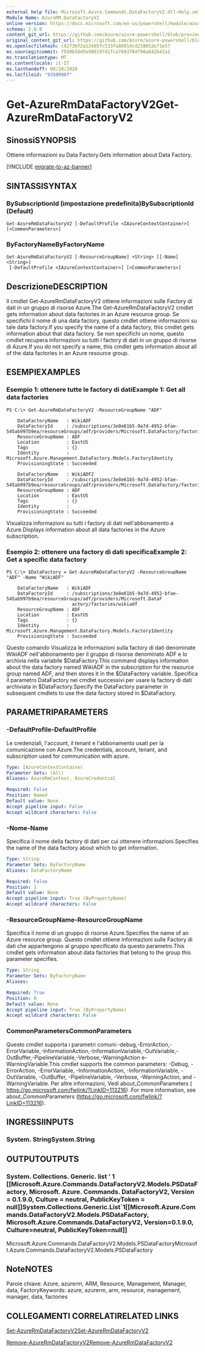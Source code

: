 ```yaml
---
external help file: Microsoft.Azure.Commands.DataFactoryV2.dll-Help.xml
Module Name: AzureRM.DataFactoryV2
online version: https://docs.microsoft.com/en-us/powershell/module/azurerm.datafactories/get-azurermdatafactoryv2
schema: 2.0.0
content_git_url: https://github.com/Azure/azure-powershell/blob/preview/src/ResourceManager/DataFactoryV2/Commands.DataFactoryV2/help/Get-AzureRmDataFactoryV2.md
original_content_git_url: https://github.com/Azure/azure-powershell/blob/preview/src/ResourceManager/DataFactoryV2/Commands.DataFactoryV2/help/Get-AzureRmDataFactoryV2.md
ms.openlocfilehash: c92f3bf2a124d5fc533fa86914cd218052e71e57
ms.sourcegitcommit: f599b50d5e980197d1fca769378df90a842b42a1
ms.translationtype: MT
ms.contentlocale: it-IT
ms.lasthandoff: 08/20/2020
ms.locfileid: "93509907"
---
```

# <span data-ttu-id="73a0b-101">Get-AzureRmDataFactoryV2</span><span class="sxs-lookup"><span data-stu-id="73a0b-101">Get-AzureRmDataFactoryV2</span></span>

## <span data-ttu-id="73a0b-102">Sinossi</span><span class="sxs-lookup"><span data-stu-id="73a0b-102">SYNOPSIS</span></span>
<span data-ttu-id="73a0b-103">Ottiene informazioni su Data Factory.</span><span class="sxs-lookup"><span data-stu-id="73a0b-103">Gets information about Data Factory.</span></span>

[!INCLUDE [migrate-to-az-banner](../../includes/migrate-to-az-banner.md)]

## <span data-ttu-id="73a0b-104">SINTASSI</span><span class="sxs-lookup"><span data-stu-id="73a0b-104">SYNTAX</span></span>

### <span data-ttu-id="73a0b-105">BySubscriptionId (impostazione predefinita)</span><span class="sxs-lookup"><span data-stu-id="73a0b-105">BySubscriptionId (Default)</span></span>
```
Get-AzureRmDataFactoryV2 [-DefaultProfile <IAzureContextContainer>] [<CommonParameters>]
```

### <span data-ttu-id="73a0b-106">ByFactoryName</span><span class="sxs-lookup"><span data-stu-id="73a0b-106">ByFactoryName</span></span>
```
Get-AzureRmDataFactoryV2 [-ResourceGroupName] <String> [[-Name] <String>]
 [-DefaultProfile <IAzureContextContainer>] [<CommonParameters>]
```

## <span data-ttu-id="73a0b-107">Descrizione</span><span class="sxs-lookup"><span data-stu-id="73a0b-107">DESCRIPTION</span></span>
<span data-ttu-id="73a0b-108">Il cmdlet Get-AzureRmDataFactoryV2 ottiene informazioni sulle Factory di dati in un gruppo di risorse Azure.</span><span class="sxs-lookup"><span data-stu-id="73a0b-108">The Get-AzureRmDataFactoryV2 cmdlet gets information about data factories in an Azure resource group.</span></span>
<span data-ttu-id="73a0b-109">Se specifichi il nome di una data factory, questo cmdlet ottiene informazioni su tale data factory.</span><span class="sxs-lookup"><span data-stu-id="73a0b-109">If you specify the name of a data factory, this cmdlet gets information about that data factory.</span></span>
<span data-ttu-id="73a0b-110">Se non specifichi un nome, questo cmdlet recupera informazioni su tutti i factory di dati in un gruppo di risorse di Azure.</span><span class="sxs-lookup"><span data-stu-id="73a0b-110">If you do not specify a name, this cmdlet gets information about all of the data factories in an Azure resource group.</span></span>

## <span data-ttu-id="73a0b-111">ESEMPI</span><span class="sxs-lookup"><span data-stu-id="73a0b-111">EXAMPLES</span></span>

### <span data-ttu-id="73a0b-112">Esempio 1: ottenere tutte le factory di dati</span><span class="sxs-lookup"><span data-stu-id="73a0b-112">Example 1: Get all data factories</span></span>
```
PS C:\> Get-AzureRmDataFactoryV2 -ResourceGroupName "ADF"

    DataFactoryName   : WikiADF
    DataFactoryId     : /subscriptions/3e8e61b5-9a7d-4952-bfae-545ab997b9ea/resourceGroups/adf/providers/Microsoft.DataFactory/factories/wikiadf
    ResourceGroupName : ADF
    Location          : EastUS
    Tags              : {}
    Identity          : Microsoft.Azure.Management.DataFactory.Models.FactoryIdentity
    ProvisioningState : Succeeded

    DataFactoryName   : WikiADF2
    DataFactoryId     : /subscriptions/3e8e61b5-9a7d-4952-bfae-545ab997b9ea/resourceGroups/adf/providers/Microsoft.DataFactory/factories/wikiadf2
    ResourceGroupName : ADF
    Location          : EastUS
    Tags              : {}
    Identity          :
    ProvisioningState : Succeeded
```

<span data-ttu-id="73a0b-113">Visualizza informazioni su tutti i factory di dati nell'abbonamento a Azure.</span><span class="sxs-lookup"><span data-stu-id="73a0b-113">Displays information about all data factories in the Azure subscription.</span></span>

### <span data-ttu-id="73a0b-114">Esempio 2: ottenere una factory di dati specifica</span><span class="sxs-lookup"><span data-stu-id="73a0b-114">Example 2: Get a specific data factory</span></span>
```
PS C:\> $DataFactory = Get-AzureRmDataFactoryV2 -ResourceGroupName "ADF" -Name "WikiADF"

    DataFactoryName   : WikiADF
    DataFactoryId     : /subscriptions/3e8e61b5-9a7d-4952-bfae-545ab997b9ea/resourceGroups/adf/providers/Microsoft.DataF
                        actory/factories/wikiadf
    ResourceGroupName : ADF
    Location          : EastUS
    Tags              : {}
    Identity          : Microsoft.Azure.Management.DataFactory.Models.FactoryIdentity
    ProvisioningState : Succeeded
```

<span data-ttu-id="73a0b-115">Questo comando Visualizza le informazioni sulla factory di dati denominate WikiADF nell'abbonamento per il gruppo di risorse denominato ADF e lo archivia nella variabile $DataFactory.</span><span class="sxs-lookup"><span data-stu-id="73a0b-115">This command displays information about the data factory named WikiADF in the subscription for the resource group named ADF, and then stores it in the $DataFactory variable.</span></span>
<span data-ttu-id="73a0b-116">Specifica il parametro DataFactory nei cmdlet successivi per usare la factory di dati archiviata in $DataFactory.</span><span class="sxs-lookup"><span data-stu-id="73a0b-116">Specify the DataFactory parameter in subsequent cmdlets to use the data factory stored in $DataFactory.</span></span>

## <span data-ttu-id="73a0b-117">PARAMETRI</span><span class="sxs-lookup"><span data-stu-id="73a0b-117">PARAMETERS</span></span>

### <span data-ttu-id="73a0b-118">-DefaultProfile</span><span class="sxs-lookup"><span data-stu-id="73a0b-118">-DefaultProfile</span></span>
<span data-ttu-id="73a0b-119">Le credenziali, l'account, il tenant e l'abbonamento usati per la comunicazione con Azure.</span><span class="sxs-lookup"><span data-stu-id="73a0b-119">The credentials, account, tenant, and subscription used for communication with azure.</span></span>

```yaml
Type: IAzureContextContainer
Parameter Sets: (All)
Aliases: AzureRmContext, AzureCredential

Required: False
Position: Named
Default value: None
Accept pipeline input: False
Accept wildcard characters: False
```

### <span data-ttu-id="73a0b-120">-Nome</span><span class="sxs-lookup"><span data-stu-id="73a0b-120">-Name</span></span>
<span data-ttu-id="73a0b-121">Specifica il nome della factory di dati per cui ottenere informazioni.</span><span class="sxs-lookup"><span data-stu-id="73a0b-121">Specifies the name of the data factory about which to get information.</span></span>

```yaml
Type: String
Parameter Sets: ByFactoryName
Aliases: DataFactoryName

Required: False
Position: 1
Default value: None
Accept pipeline input: True (ByPropertyName)
Accept wildcard characters: False
```

### <span data-ttu-id="73a0b-122">-ResourceGroupName</span><span class="sxs-lookup"><span data-stu-id="73a0b-122">-ResourceGroupName</span></span>
<span data-ttu-id="73a0b-123">Specifica il nome di un gruppo di risorse Azure.</span><span class="sxs-lookup"><span data-stu-id="73a0b-123">Specifies the name of an Azure resource group.</span></span>
<span data-ttu-id="73a0b-124">Questo cmdlet ottiene informazioni sulle Factory di dati che appartengono al gruppo specificato da questo parametro.</span><span class="sxs-lookup"><span data-stu-id="73a0b-124">This cmdlet gets information about data factories that belong to the group this parameter specifies.</span></span>

```yaml
Type: String
Parameter Sets: ByFactoryName
Aliases: 

Required: True
Position: 0
Default value: None
Accept pipeline input: True (ByPropertyName)
Accept wildcard characters: False
```

### <span data-ttu-id="73a0b-125">CommonParameters</span><span class="sxs-lookup"><span data-stu-id="73a0b-125">CommonParameters</span></span>
<span data-ttu-id="73a0b-126">Questo cmdlet supporta i parametri comuni:-debug,-ErrorAction,-ErrorVariable,-InformationAction,-InformationVariable,-OutVariable,-OutBuffer,-PipelineVariable,-Verbose,-WarningAction e-WarningVariable.</span><span class="sxs-lookup"><span data-stu-id="73a0b-126">This cmdlet supports the common parameters: -Debug, -ErrorAction, -ErrorVariable, -InformationAction, -InformationVariable, -OutVariable, -OutBuffer, -PipelineVariable, -Verbose, -WarningAction, and -WarningVariable.</span></span> <span data-ttu-id="73a0b-127">Per altre informazioni, Vedi about_CommonParameters ( https://go.microsoft.com/fwlink/?LinkID=113216) .</span><span class="sxs-lookup"><span data-stu-id="73a0b-127">For more information, see about_CommonParameters (https://go.microsoft.com/fwlink/?LinkID=113216).</span></span>

## <span data-ttu-id="73a0b-128">INGRESSI</span><span class="sxs-lookup"><span data-stu-id="73a0b-128">INPUTS</span></span>

### <span data-ttu-id="73a0b-129">System. String</span><span class="sxs-lookup"><span data-stu-id="73a0b-129">System.String</span></span>

## <span data-ttu-id="73a0b-130">OUTPUT</span><span class="sxs-lookup"><span data-stu-id="73a0b-130">OUTPUTS</span></span>

### <span data-ttu-id="73a0b-131">System. Collections. Generic. list ' 1 [[Microsoft.Azure.Commands.DataFactoryV2.Models.PSDataFactory, Microsoft. Azure. Commands. DataFactoryV2, Version = 0.1.9.0, Culture = neutral, PublicKeyToken = null]]</span><span class="sxs-lookup"><span data-stu-id="73a0b-131">System.Collections.Generic.List\`1[[Microsoft.Azure.Commands.DataFactoryV2.Models.PSDataFactory, Microsoft.Azure.Commands.DataFactoryV2, Version=0.1.9.0, Culture=neutral, PublicKeyToken=null]]</span></span>
<span data-ttu-id="73a0b-132">Microsoft.Azure.Commands.DataFactoryV2.Models.PSDataFactory</span><span class="sxs-lookup"><span data-stu-id="73a0b-132">Microsoft.Azure.Commands.DataFactoryV2.Models.PSDataFactory</span></span>

## <span data-ttu-id="73a0b-133">Note</span><span class="sxs-lookup"><span data-stu-id="73a0b-133">NOTES</span></span>
<span data-ttu-id="73a0b-134">Parole chiave: Azure, azurerm, ARM, Resource, Management, Manager, data, Factory</span><span class="sxs-lookup"><span data-stu-id="73a0b-134">Keywords: azure, azurerm, arm, resource, management, manager, data, factories</span></span>

## <span data-ttu-id="73a0b-135">COLLEGAMENTI CORRELATI</span><span class="sxs-lookup"><span data-stu-id="73a0b-135">RELATED LINKS</span></span>

[<span data-ttu-id="73a0b-136">Set-AzureRmDataFactoryV2</span><span class="sxs-lookup"><span data-stu-id="73a0b-136">Set-AzureRmDataFactoryV2</span></span>]()

[<span data-ttu-id="73a0b-137">Remove-AzureRmDataFactoryV2</span><span class="sxs-lookup"><span data-stu-id="73a0b-137">Remove-AzureRmDataFactoryV2</span></span>]()


